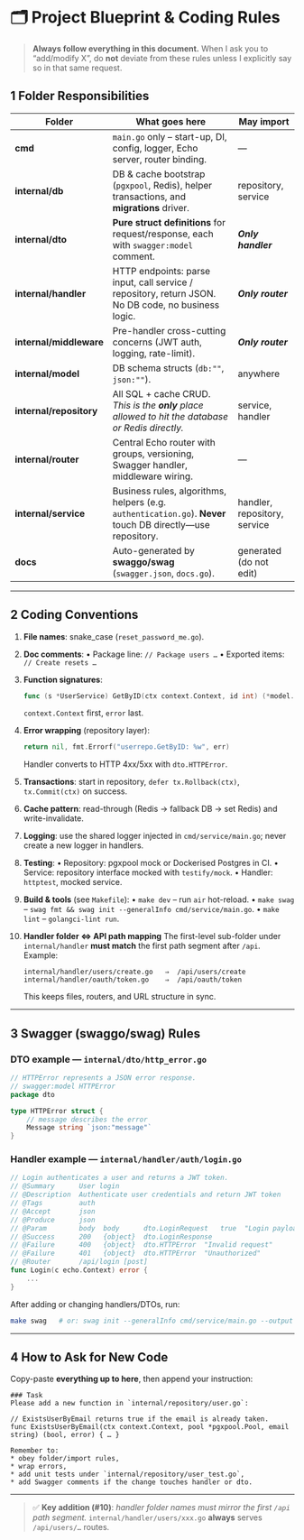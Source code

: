 # 🗂️ Project Blueprint & Coding Rules

> **Always follow everything in this document.**
> When I ask you to “add/modify X”, do **not** deviate from these rules unless I explicitly say so in that same request.

## 1 Folder Responsibilities

| Folder                  | What goes here                                                                                              | May import                   |
| ----------------------- | ----------------------------------------------------------------------------------------------------------- | ---------------------------- |
| **cmd**                 | `main.go` only – start-up, DI, config, logger, Echo server, router binding.                                 | —                            |
| **internal/db**         | DB & cache bootstrap (`pgxpool`, Redis), helper transactions, and **migrations** driver.                    | repository, service          |
| **internal/dto**        | **Pure struct definitions** for request/response, each with `swagger:model` comment.                        | ***Only handler***           |
| **internal/handler**    | HTTP endpoints: parse input, call service / repository, return JSON. No DB code, no business logic.         | ***Only router***            |
| **internal/middleware** | Pre-handler cross-cutting concerns (JWT auth, logging, rate-limit).                                         | ***Only router***            |
| **internal/model**      | DB schema structs (`db:""`, `json:""`).                                                                     | anywhere                     |
| **internal/repository** | All SQL + cache CRUD. *This is the **only** place allowed to hit the database or Redis directly.*           | service, handler             |
| **internal/router**     | Central Echo router with groups, versioning, Swagger handler, middleware wiring.                            | —                            |
| **internal/service**    | Business rules, algorithms, helpers (e.g. `authentication.go`). **Never** touch DB directly—use repository. | handler, repository, service |
| **docs**                | Auto-generated by **swaggo/swag** (`swagger.json`, `docs.go`).                                              | generated (do not edit)      |

______________________________________________________________________

## 2 Coding Conventions

1. **File names**: snake_case (`reset_password_me.go`).

1. **Doc comments**:
   • Package line: `// Package users …`
   • Exported items: `// Create resets …`

1. **Function signatures**:

   ```go
   func (s *UserService) GetByID(ctx context.Context, id int) (*model.User, error)
   ```

   `context.Context` first, `error` last.

1. **Error wrapping** (repository layer):

   ```go
   return nil, fmt.Errorf("userrepo.GetByID: %w", err)
   ```

   Handler converts to HTTP 4xx/5xx with `dto.HTTPError`.

1. **Transactions**: start in repository, `defer tx.Rollback(ctx)`, `tx.Commit(ctx)` on success.

1. **Cache pattern**: read-through (Redis → fallback DB → set Redis) and write-invalidate.

1. **Logging**: use the shared logger injected in `cmd/service/main.go`; never create a new logger in handlers.

1. **Testing**:
   • Repository: pgxpool mock or Dockerised Postgres in CI.
   • Service: repository interface mocked with `testify/mock`.
   • Handler: `httptest`, mocked service.

1. **Build & tools** (see `Makefile`):
   • `make dev` – run `air` hot-reload.
   • `make swag` – `swag fmt && swag init --generalInfo cmd/service/main.go`.
   • `make lint` – `golangci-lint run`.

1. **Handler folder ⇔ API path mapping**
   The first-level sub-folder under `internal/handler` **must match** the first path segment after `/api`.
   Example:

   ```text
   internal/handler/users/create.go   ⇒  /api/users/create
   internal/handler/oauth/token.go    ⇒  /api/oauth/token
   ```

   This keeps files, routers, and URL structure in sync.

______________________________________________________________________

## 3 Swagger (swaggo/swag) Rules

### DTO example — `internal/dto/http_error.go`

```go
// HTTPError represents a JSON error response.
// swagger:model HTTPError
package dto

type HTTPError struct {
    // message describes the error
    Message string `json:"message"`
}
```

### Handler example — `internal/handler/auth/login.go`

```go
// Login authenticates a user and returns a JWT token.
// @Summary      User login
// @Description  Authenticate user credentials and return JWT token
// @Tags         auth
// @Accept       json
// @Produce      json
// @Param        body  body      dto.LoginRequest   true  "Login payload"
// @Success      200   {object}  dto.LoginResponse
// @Failure      400   {object}  dto.HTTPError  "Invalid request"
// @Failure      401   {object}  dto.HTTPError  "Unauthorized"
// @Router       /api/login [post]
func Login(c echo.Context) error {
    ...
}
```

After adding or changing handlers/DTOs, run:

```bash
make swag   # or: swag init --generalInfo cmd/service/main.go --output docs
```

______________________________________________________________________

## 4 How to Ask for New Code

Copy-paste **everything up to here**, then append your instruction:

```text
### Task
Please add a new function in `internal/repository/user.go`:

// ExistsUserByEmail returns true if the email is already taken.
func ExistsUserByEmail(ctx context.Context, pool *pgxpool.Pool, email string) (bool, error) { … }

Remember to:
* obey folder/import rules,
* wrap errors,
* add unit tests under `internal/repository/user_test.go`,
* add Swagger comments if the change touches handler or dto.
```

______________________________________________________________________

> ✅ **Key addition (#10)**: *handler folder names must mirror the first `/api` path segment.*
> `internal/handler/users/xxx.go` **always** serves `/api/users/…` routes.
